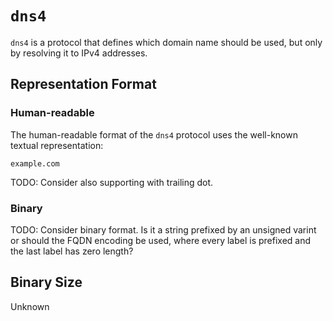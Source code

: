 # `dns4`

`dns4` is a protocol that defines which domain name should be used, but only by resolving it to IPv4 addresses.

## Representation Format

### Human-readable

The human-readable format of the `dns4` protocol uses the well-known textual representation:

	example.com

TODO: Consider also supporting with trailing dot.
	
### Binary

TODO: Consider binary format. Is it a string prefixed by an unsigned varint or should the FQDN encoding be used, where every label is prefixed and the last label has zero length?

## Binary Size

Unknown